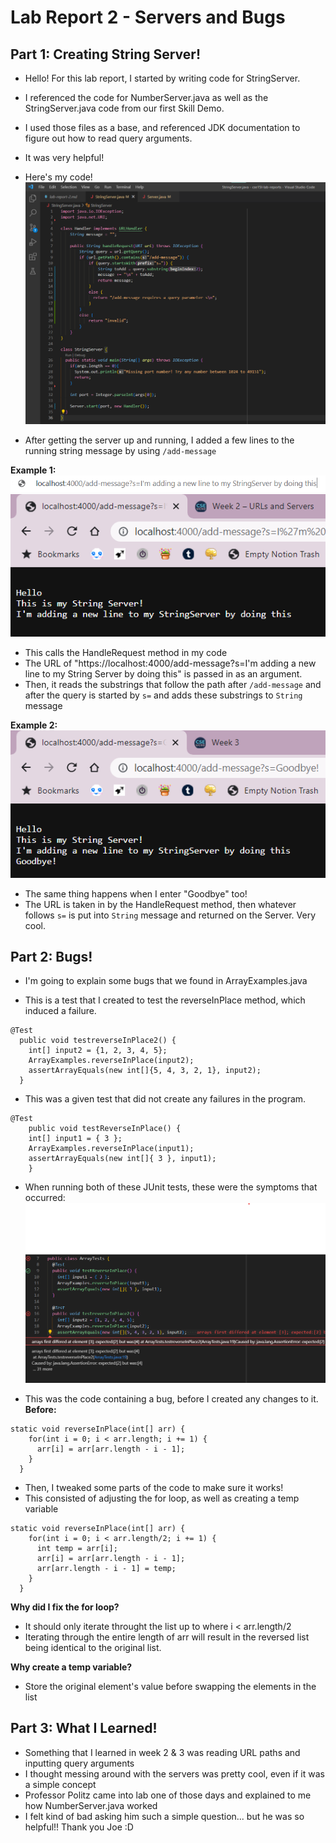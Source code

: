 # Lab Report 2 - Servers and Bugs
## Part 1: Creating String Server!
- Hello! For this lab report, I started by writing code for StringServer.
- I referenced the code for NumberServer.java as well as the StringServer.java code from our first Skill Demo.
- I used those files as a base, and referenced JDK documentation to figure out how to read query arguments.
- It was very helpful!

- Here's my code!
![StringServer](stringserver.png)

- After getting the server up and running, I added a few lines to the running string message by using `/add-message`

**Example 1:**
![Query](query.png)
![Message](updatedserver.png)
- This calls the HandleRequest method in my code
- The URL of "https://localhost:4000/add-message?s=I'm adding a new line to my String Server by doing this" is passed in as an argument.
- Then, it reads the substrings that follow the path after `/add-message` and after the query is started by `s=` and adds these substrings to `String` message

**Example 2:**
![Goodbye Message](goodbyemessage.png)
- The same thing happens when I enter "Goodbye" too!
- The URL is taken in by the HandleRequest method, then whatever follows `s=` is put into `String` message and returned on the Server. Very cool.

## Part 2: Bugs!
- I'm going to explain some bugs that we found in ArrayExamples.java

- This is a test that I created to test the reverseInPlace method, which induced a failure.
```
@Test
  public void testreverseInPlace2() {
    int[] input2 = {1, 2, 3, 4, 5};
    ArrayExamples.reverseInPlace(input2);
    assertArrayEquals(new int[]{5, 4, 3, 2, 1}, input2);
  }
```

- This was a given test that did not create any failures in the program.
```
@Test 
	public void testReverseInPlace() {
    int[] input1 = { 3 };
    ArrayExamples.reverseInPlace(input1);
    assertArrayEquals(new int[]{ 3 }, input1);
	}
```

- When running both of these JUnit tests, these were the symptoms that occurred:
![JUnit Fails](junitfails.png)

- This was the code containing a bug, before I created any changes to it.
**Before:**
```
static void reverseInPlace(int[] arr) {
    for(int i = 0; i < arr.length; i += 1) {
      arr[i] = arr[arr.length - i - 1];
    }
  }
```

- Then, I tweaked some parts of the code to make sure it works!
- This consisted of adjusting the for loop, as well as creating a temp variable
```
static void reverseInPlace(int[] arr) {
    for(int i = 0; i < arr.length/2; i += 1) {
      int temp = arr[i];
      arr[i] = arr[arr.length - i - 1];
      arr[arr.length - i - 1] = temp;
    }
  }
```
**Why did I fix the for loop?**
- It should only iterate throught the list up to where i < arr.length/2
- Iterating through the entire length of arr will result in the reversed list being identical to the original list.

**Why create a temp variable?**
- Store the original element's value before swapping the elements in the list


## Part 3: What I Learned!
- Something that I learned in week 2 & 3 was reading URL paths and inputting query arguments
- I thought messing around with the servers was pretty cool, even if it was a simple concept
- Professor Politz came into lab one of those days and explained to me how NumberServer.java worked
- I felt kind of bad asking him such a simple question... but he was so helpful!! Thank you Joe :D
